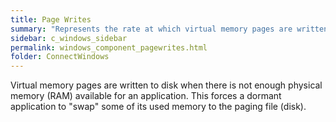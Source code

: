 ```yaml
---
title: Page Writes
summary: "Represents the rate at which virtual memory pages are written to disk from memory."
sidebar: c_windows_sidebar
permalink: windows_component_pagewrites.html
folder: ConnectWindows
---
```



Virtual memory pages are written to disk when there is not enough physical memory (RAM) available for an application. This forces a dormant application to "swap" some of its used memory to the paging file (disk).
